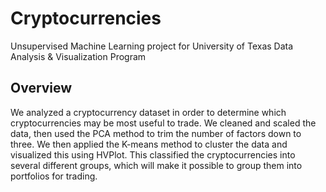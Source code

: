 # Cryptocurrencies
Unsupervised Machine Learning project for University of Texas Data Analysis &amp; Visualization Program

## Overview
We analyzed a cryptocurrency dataset in order to determine which cryptocurrencies may be most useful to trade. We cleaned and scaled the data, then used the PCA method to trim the number of factors down to three. We then applied the K-means method to cluster the data and visualized this using HVPlot. This classified the cryptocurrencies into several different groups, which will make it possible to group them into portfolios for trading.

